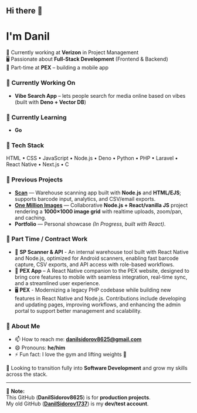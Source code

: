 ## Hi there 👋

# I'm Danil  

💼 Currently working at **Verizon** in Project Management  
🖥️ Passionate about **Full-Stack Development** (Frontend & Backend)  
📱 Part-time at **PEX** – building a mobile app  

### 🔭 Currently Working On
- **Vibe Search App** – lets people search for media online based on vibes (built with **Deno + Vector DB**)  

### 🌱 Currently Learning
- **Go**  

### 🔧 Tech Stack
HTML • CSS • JavaScript • Node.js • Deno • Python • PHP • Laravel • React Native • Next.js • C  

### 📂 Previous Projects
- **[Scan](https://scans.omnaris.xyz/)** — Warehouse scanning app built with **Node.js** and **HTML/EJS**; supports barcode input, analytics, and CSV/email exports.
- **[One Million Images](https://omnaris.xyz/)** — Collaborative **Node.js + React/vanilla JS** project rendering a **1000×1000 image grid** with realtime uploads, zoom/pan, and caching.
- **Portfolio** — Personal showcase *(In Progress, built with React)*.

### 💼 Part Time / Contract Work
- 📱 **SP Scanner & API** - An internal warehouse tool built with React Native and Node.js, optimized for Android scanners, enabling fast barcode capture, CSV exports, and API access with role-based workflows.
- 📱 **PEX App** – A React Native companion to the PEX website, designed to bring core features to mobile with seamless integration, real-time sync, and a streamlined user experience.
- 🖥️ **PEX** - Modernizing a legacy PHP codebase while building new features in React Native and Node.js. Contributions include developing and updating pages, improving workflows, and enhancing the admin portal to support better management and scalability.

### 💬 About Me
- 📫 How to reach me: **danilsidorov8625@gmail.com**  
- 😄 Pronouns: **he/him**  
- ⚡ Fun fact: I love the gym and lifting weights 💪  

🌟 Looking to transition fully into **Software Development** and grow my skills across the stack.  

---

📌 **Note:**  
This GitHub (**DanilSidorov8625**) is for **production projects**.  
My old GitHub (**[DanilSidorov1737](https://github.com/DanilSidorov1737)**) is my **dev/test account**.  
